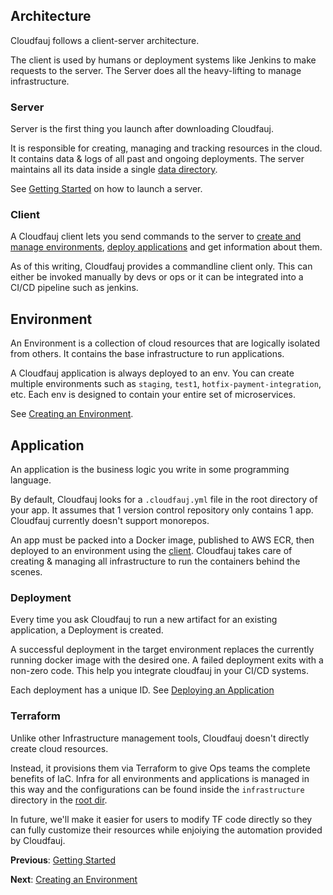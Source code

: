## Architecture
Cloudfauj follows a client-server architecture.

The client is used by humans or deployment systems like Jenkins to make requests to the server. The Server does all the heavy-lifting to manage infrastructure.

### Server
Server is the first thing you launch after downloading Cloudfauj.

It is responsible for creating, managing and tracking resources in the cloud. It contains data & logs of all past and ongoing deployments. The server maintains all its data inside a single [data directory](./getting-started.md#configuration).

See [Getting Started](./getting-started.md#server) on how to launch a server.

### Client
A Cloudfauj client lets you send commands to the server to [create and manage environments](./create-env.md), [deploy applications](./deploy-app.md) and get information about them.

As of this writing, Cloudfauj provides a commandline client only. This can either be invoked manually by devs or ops or it can be integrated into a CI/CD pipeline such as jenkins.

## Environment
An Environment is a collection of cloud resources that are logically isolated from others. It contains the base infrastructure to run applications.

A Cloudfauj application is always deployed to an env. You can create multiple environments such as `staging`, `test1`, `hotfix-payment-integration`, etc. Each env is designed to contain your entire set of microservices.

See [Creating an Environment](./create-env.md).

## Application
An application is the business logic you write in some programming language.

By default, Cloudfauj looks for a `.cloudfauj.yml` file in the root directory of your app. It assumes that 1 version control repository only contains 1 app. Cloudfauj currently doesn't support monorepos.

An app must be packed into a Docker image, published to AWS ECR, then deployed to an environment using the [client](#client). Cloudfauj takes care of creating & managing all infrastructure to run the containers behind the scenes.

### Deployment
Every time you ask Cloudfauj to run a new artifact for an existing application, a Deployment is created.

A successful deployment in the target environment replaces the currently running docker image with the desired one. A failed deployment exits with a non-zero code. This help you integrate cloudfauj in your CI/CD systems.

Each deployment has a unique ID. See [Deploying an Application](./deploy-app.md)

### Terraform
Unlike other Infrastructure management tools, Cloudfauj doesn't directly create cloud resources.

Instead, it provisions them via Terraform to give Ops teams the complete benefits of IaC. Infra for all environments and applications is managed in this way and the configurations can be found inside the `infrastructure` directory in the [root dir](./getting-started.md#configuration).

In future, we'll make it easier for users to modify TF code directly so they can fully customize their resources while enjoiying the automation provided by Cloudfauj.

**Previous**: [Getting Started](./getting-started.md)

**Next**: [Creating an Environment](./create-env.md)
